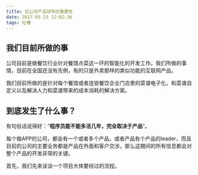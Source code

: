 ```yaml
---
title: 论公司产品领导的重要性
date: 2017-05-23 12:02:36
tags: 吐槽
---
```


## 我们目前所做的事

公司目前是做餐饮行业针对餐馆点菜这一环的智能化的开发工作。我们所做的事情，目前在全国还没有先例，有的只是外卖那样的类似功能的互联网产品。

我们目前所做的是针对每个餐馆或者连锁餐饮企业门店里的菜谱电子化，和菜谱自定义以及解决人力和菜谱带来的成本消耗的解决方案。

## 到底发生了什么事？
有句俗话说得好：“**程序员能不能多活几年，完全取决于产品**”。

每个做APP的公司，都会有一个或者多个产品，或者产品有个产品的leader，而且目前的公司的主要业务都是产品在外面和客户交涉。那么这期间的所有信息都会对整个产品的开发非常的关键。

首先，我们先来谈谈一个项目大体要经过的流程。
